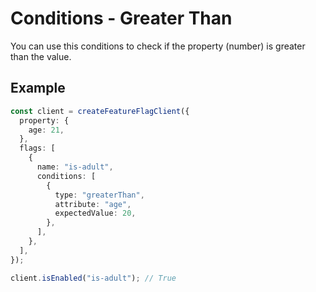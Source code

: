 # Conditions - Greater Than

You can use this conditions to check if the property (number) is greater than the value.

## Example

```ts
const client = createFeatureFlagClient({
  property: {
    age: 21,
  },
  flags: [
    {
      name: "is-adult",
      conditions: [
        {
          type: "greaterThan",
          attribute: "age",
          expectedValue: 20,
        },
      ],
    },
  ],
});

client.isEnabled("is-adult"); // True
```
